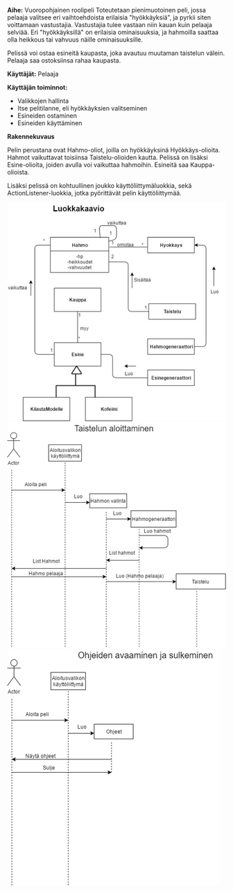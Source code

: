 **Aihe:** Vuoropohjainen roolipeli Toteutetaan pienimuotoinen peli, jossa pelaaja valitsee eri vaihtoehdoista erilaisia "hyökkäyksiä", ja pyrkii siten voittamaan vastustajia. Vastustajia tulee vastaan niin kauan kuin pelaaja selviää. Eri "hyökkäyksillä" on erilaisia ominaisuuksia, ja hahmoilla saattaa olla heikkous tai vahvuus näille ominaisuuksille.

Pelissä voi ostaa esineitä kaupasta, joka avautuu muutaman taistelun välein. Pelaaja saa ostoksiinsa rahaa kaupasta.

**Käyttäjät:** Pelaaja

**Käyttäjän toiminnot:**

* Valikkojen hallinta
* Itse pelitilanne, eli hyökkäyksien valitseminen
* Esineiden ostaminen
* Esineiden käyttäminen

**Rakennekuvaus**

Pelin perustana ovat Hahmo-oliot, joilla on hyökkäyksinä Hyökkäys-olioita. Hahmot vaikuttavat toisiinsa Taistelu-olioiden kautta. Pelissä
on lisäksi Esine-olioita, joiden avulla voi vaikuttaa hahmoihin. Esineitä saa Kauppa-olioista.

Lisäksi pelissä on kohtuullinen joukko käyttöliittymäluokkia, sekä ActionListener-luokkia, jotka pyörittävät pelin käyttöliittymää.

![Alt text](https://github.com/ArttuNor/miscfiles/blob/master/clydepeli1luokkakaavio.jpg "Luokkakaavio")
![Alt text](https://github.com/ArttuNor/miscfiles/blob/master/clydepelisekvenssikaavio1.jpg "Sekvenssikaavio 1: Uuden pelin aloittaminen")
![Alt text](https://github.com/ArttuNor/miscfiles/blob/master/clydepelisekvenssikaavio2.jpg "Sekvenssikaavio 2: Ohjeiden lukeminen")
